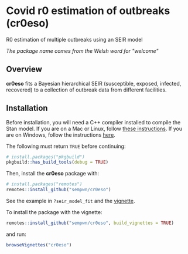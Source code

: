 # Covid r0 estimation of outbreaks (cr0eso)

R0 estimation of multiple outbreaks using an SEIR model

*The package name comes from the Welsh word for "welcome"*

## Overview

**cr0eso** fits a Bayesian hierarchical SEIR (susceptible, exposed, infected, recovered) to a collection of outbreak data from different facilities.

## Installation

Before installation, you will need a C++ compiler installed to compile the Stan model. If you are on a Mac or Linux, follow [these instructions](https://github.com/stan-dev/rstan/wiki/RStan-Getting-Started). If you are on Windows, follow the instructions [here](https://github.com/stan-dev/rstan/wiki/Configuring-C---Toolchain-for-Windows).

The following must return `TRUE` before continuing:

```r
# install.packages("pkgbuild")
pkgbuild::has_build_tools(debug = TRUE)
```

Then, install the **cr0eso** package with:

```r
# install.packages("remotes")
remotes::install_github("sempwn/cr0eso")
```

See the example in `?seir_model_fit` and the [vignette](https://sempwn.github.io/cr0eso/articles/introduction_to_fitting.html).

To install the package with the vignette:

```r
remotes::install_github("sempwn/cr0eso", build_vignettes = TRUE)
```

and run:

```r
browseVignettes("cr0eso")
```
